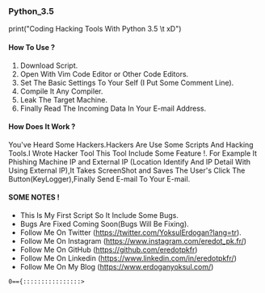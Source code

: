 ### Python_3.5
print("Coding Hacking Tools With Python 3.5 \t xD")

#### How To Use ?

1. Download Script.
2. Open With Vim Code Editor or Other Code Editors.
3. Set The Basic Settings To Your Self (I Put Some Comment Line).
4. Compile It Any Compiler.
5. Leak The Target Machine.
6. Finally Read The Incoming Data In Your E-mail Address.

#### How Does It Work ?
You've Heard Some Hackers.Hackers Are Use Some Scripts And Hacking Tools.I Wrote Hacker Tool This Tool Include Some Feature !.
For Example It Phishing Machine IP and External IP (Location Identify And IP Detail With Using External IP),It Takes ScreenShot and Saves The User's Click The Button(KeyLogger),Finally Send E-mail To Your E-mail.

#### SOME NOTES !

* This Is My First Script So It Include Some Bugs.
* Bugs Are Fixed Coming Soon(Bugs Will Be Fixing).
* Follow Me On Twitter (https://twitter.com/YoksulErdogan?lang=tr).
* Follow Me On Instagram (https://www.instagram.com/eredot_pk.fr/)
* Follow Me On GitHub (https://github.com/eredotpkfr)
* Follow Me On Linkedin (https://www.linkedin.com/in/eredotpkfr/)
* Follow Me On My Blog (https://www.erdoganyoksul.com/)

`0=={::::::::::::::::>`

